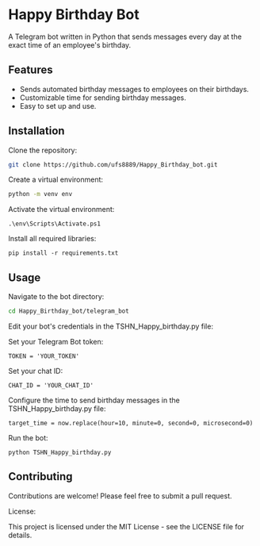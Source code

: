 # Happy Birthday Bot

 A Telegram bot written in Python that sends messages every day at the exact time of an employee's birthday.

## Features

 - Sends automated birthday messages to employees on their birthdays. 
 - Customizable time for sending birthday messages.
 - Easy to set up and use.

## Installation

 Clone the repository:
```bash
git clone https://github.com/ufs8889/Happy_Birthday_bot.git
```
Create a virtual environment:
```bash
python -m venv env
```
Activate the virtual environment:
```
.\env\Scripts\Activate.ps1
```
Install all required libraries:
```
pip install -r requirements.txt
```
## Usage

Navigate to the bot directory:
```bash
cd Happy_Birthday_bot/telegram_bot
```
Edit your bot's credentials in the TSHN_Happy_birthday.py file:

Set your Telegram Bot token:
```
TOKEN = 'YOUR_TOKEN'
```
Set your chat ID:
```
CHAT_ID = 'YOUR_CHAT_ID'
```
Configure the time to send birthday messages in the TSHN_Happy_birthday.py file:
```
target_time = now.replace(hour=10, minute=0, second=0, microsecond=0)
```
Run the bot:
```
python TSHN_Happy_birthday.py
```
## Contributing

Contributions are welcome! Please feel free to submit a pull request.

License:

This project is licensed under the MIT License - see the LICENSE file for details.
